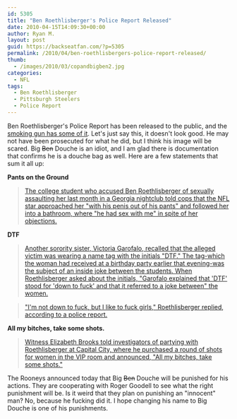 ```yaml
---
id: 5305
title: "Ben Roethlisberger's Police Report Released"
date: 2010-04-15T14:09:30+00:00
author: Ryan M.
layout: post
guid: https://backseatfan.com/?p=5305
permalink: /2010/04/ben-roethlisbergers-police-report-released/
thumb:
  - /images/2010/03/copandbigben2.jpg
categories:
  - NFL
tags:
  - Ben Roethlisberger
  - Pittsburgh Steelers
  - Police Report
---
```


<div class="entry">
  <p>
    Ben Roethlisberger's Police Report has been released to the public, and the <a href="https://www.thesmokinggun.com/archive/years/2010/0415101roethlisberger1.html">smoking gun has some of it</a>. Let's just say this, it doesn't look good. He may not have been prosecuted for what he did, but I think his image will be scared. Big <span style="text-decoration: line-through;">Ben</span> Douche is an idiot, and I am glad there is documentation that confirms he is a douche bag as well. Here are a few statements that sum it all up:
  </p>

  <p>
    <strong>Pants on the Ground</strong>
  </p>

  <blockquote>
    <p>
      <a href="https://www.thesmokinggun.com/archive/years/2010/0415101roethlisberger1.html">The college student who accused Ben Roethlisberger of sexually assaulting her last month in a Georgia nightclub told cops that the NFL star approached her "with his penis out of his pants" and followed her into a bathroom, where "he had sex with me" in spite of her objections.</a>
    </p>
  </blockquote>

  <p>
    <strong>DTF</strong>
  </p>

  <blockquote>
    <p>
      <a href="https://www.thesmokinggun.com/archive/years/2010/0415101roethlisberger1.html">Another sorority sister, Victoria Garofalo, recalled that the alleged victim was wearing a name tag with the initials "DTF." The tag-which the woman had received at a birthday party earlier that evening-was the subject of an inside joke between the students. When Roethlisberger asked about the initials, "Garofalo explained that 'DTF' stood for 'down to fuck' and that it referred to a joke between" the women.</a>
    </p>
  </blockquote>

  <blockquote>
    <p>
      <a href="https://www.thesmokinggun.com/archive/years/2010/0415101roethlisberger1.html">"I'm not down to fuck, but I like to fuck girls," Roethlisberger replied, according to a police report.</a>
    </p>
  </blockquote>

  <p>
    <strong>All my bitches, take some shots.</strong>
  </p>

  <blockquote>
    <p>
      <a href="https://www.thesmokinggun.com/archive/years/2010/0415101roethlisberger1.html">Witness Elizabeth Brooks told investigators of partying with Roethlisberger at Capital City, where he purchased a round of shots for women in the VIP room and announced, "All my bitches, take some shots."</a>
    </p>
  </blockquote>

  <p>
    The Rooneys announced today that Big <span style="text-decoration: line-through;">Ben</span> Douche will be punished for his actions. They are cooperating with Roger Goodell to see what the right punishment will be. Is it weird that they plan on punishing an "innocent" man? No, because he fucking did it. I hope changing his name to Big Douche is one of his punishments.
  </p>
</div>
